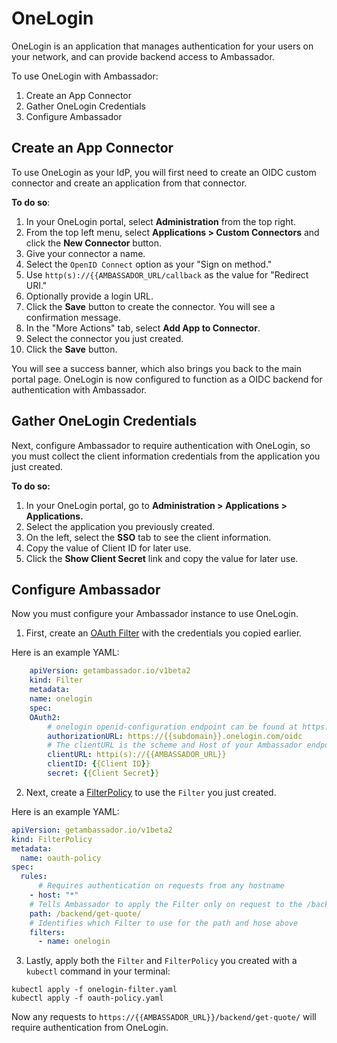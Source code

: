 # OneLogin

OneLogin is an application that manages authentication for your users on your network, and can provide backend access to Ambassador.

To use OneLogin with Ambassador:

1. Create an App Connector
2. Gather OneLogin Credentials
3. Configure Ambassador

## Create an App Connector

To use OneLogin as your IdP, you will first need to create an OIDC custom connector and create an application from that connector.

**To do so**:

1. In your OneLogin portal, select **Administration** from the top right.
2. From the top left menu, select **Applications > Custom Connectors** and click the **New Connector** button.
3. Give your connector a name.
4. Select the `OpenID Connect` option as your "Sign on method."
5. Use `http(s)://{{AMBASSADOR_URL/callback` as the value for "Redirect URI."
6. Optionally provide a login URL.
7. Click the **Save** button to create the connector. You will see a confirmation message.
8. In the "More Actions" tab, select **Add App to Connector**.
9. Select the connector you just created.
10. Click the **Save** button.  

You will see a success banner, which also brings you back to the main portal page. OneLogin is now configured to function as a OIDC backend for authentication with Ambassador.

## Gather OneLogin Credentials

Next, configure Ambassador to require authentication with OneLogin, so you must collect the client information credentials from the application you just created.

**To do so:**

1. In your OneLogin portal, go to **Administration > Applications > Applications.**
2. Select the application you previously created.
3. On the left, select the **SSO** tab to see the client information.
4. Copy the value of Client ID for later use.
5. Click the **Show Client Secret** link and copy the value for later use.
  
## Configure Ambassador

Now you must configure your Ambassador instance to use OneLogin.

1. First, create an [OAuth Filter](/reference/filter-reference#filter-type-oauth2) with the credentials you copied earlier.  

Here is an example YAML:

```yaml
    apiVersion: getambassador.io/v1beta2
    kind: Filter
    metadata:
    name: onelogin
    spec:
    OAuth2:
        # onelogin openid-configuration endpoint can be found at https://{{subdomain}}.onelogin.com/oidc/.well-known/openid-configuration
        authorizationURL: https://{{subdomain}}.onelogin.com/oidc
        # The clientURL is the scheme and Host of your Ambassador endpoint
        clientURL: httpi(s)://{{AMBASSADOR_URL}}
        clientID: {{Client ID}}
        secret: {{Client Secret}}
```

2. Next, create a [FilterPolicy](/reference/filter-reference#filterpolicy-definition) to use the `Filter` you just created.

Here is an example YAML:

```yaml
apiVersion: getambassador.io/v1beta2
kind: FilterPolicy
metadata:
  name: oauth-policy
spec:
  rules:
      # Requires authentication on requests from any hostname
    - host: "*"
    # Tells Ambassador to apply the Filter only on request to the /backend/get-quote/ endpoint from the quote application
    path: /backend/get-quote/
    # Identifies which Filter to use for the path and hose above
    filters:
      - name: onelogin
```

3. Lastly, apply both the `Filter` and `FilterPolicy` you created with a `kubectl` command in your terminal:

```
kubectl apply -f onelogin-filter.yaml
kubectl apply -f oauth-policy.yaml
```

Now any requests to `https://{{AMBASSADOR_URL}}/backend/get-quote/` will require authentication from OneLogin.

